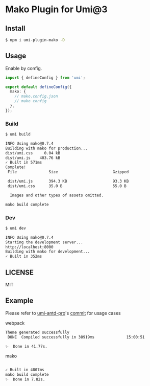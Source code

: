 # Mako Plugin for Umi@3

## Install

```bash
$ npm i umi-plugin-mako -D
```

## Usage

Enable by config.

```ts
import { defineConfig } from 'umi';

export default defineConfig({
  mako: {
    // mako.config.json
    // mako config
  },
});
```

### Build

```bash
$ umi build

INFO Using mako@0.7.4
Building with mako for production...
dist/umi.css     0.04 kB
dist/umi.js    403.76 kB
✓ Built in 571ms
Complete!
 File              Size                        Gzipped

 dist/umi.js       394.3 KB                    93.3 KB
 dist/umi.css      35.0 B                      55.0 B

  Images and other types of assets omitted.

mako build complete
```

### Dev

```bash
$ umi dev

INFO Using mako@0.7.4
Starting the development server...
http://localhost:8000
Building with mako for development...
✓ Built in 352ms
```

## LICENSE

MIT

## Example

Please refer to [umi-antd-pro](https://github.com/alitajs/umi-antd-pro)'s [commit](https://github.com/alitajs/umi-antd-pro/commit/03103c82a78acbb1e27db46a26cbff2d77ff3d09) for usage cases
 
webpack

```bash
Theme generated successfully
 DONE  Compiled successfully in 38919ms              15:00:51

✨  Done in 41.77s.
```

mako 

```bash

✓ Built in 4807ms
mako build complete
✨  Done in 7.82s.
```
